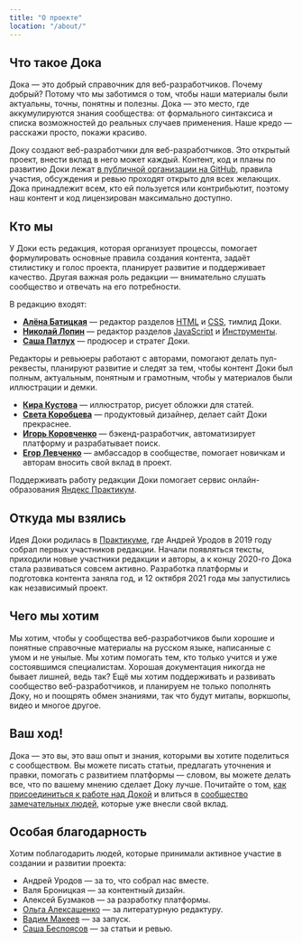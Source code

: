 ```yaml
---
title: "О проекте"
location: "/about/"
---
```


## Что такое Дока

Дока — это добрый справочник для веб-разработчиков. Почему добрый? Потому что мы заботимся о том, чтобы наши материалы были актуальны, точны, понятны и полезны. Дока — это место, где аккумулируются знания сообщества: от формального синтаксиса и списка возможностей до реальных случаев применения. Наше кредо — расскажи просто, покажи красиво.

Доку создают веб-разработчики для веб-разработчиков. Это открытый проект, внести вклад в него может каждый. Контент, код и планы по развитию Доки лежат [в публичной организации на GitHub](https://github.com/doka-guide/), правила участия, обсуждения и ревью проходят открыто для всех желающих. Дока принадлежит всем, кто ей пользуется или контрибьютит, поэтому наш контент и код лицензирован максимально доступно.

## Кто мы

У Доки есть редакция, которая организует процессы, помогает формулировать основные правила создания контента, задаёт стилистику и голос проекта, планирует развитие и поддерживает качество. Другая важная роль редакции — внимательно слушать сообщество и отвечать на его потребности.

В редакцию входят:

- **<!-- yaspeller ignore:start -->[Алёна Батицкая](/people/solarrust/)<!-- yaspeller ignore:end -->** — редактор разделов [HTML](/html/) и [CSS](/css/), тимлид Доки.
- **<!-- yaspeller ignore:start -->[Николай Лопин](/people/nlopin/)<!-- yaspeller ignore:end -->** — редактор разделов [JavaScript](/js/) и [Инструменты](/tools/).
- **<!-- yaspeller ignore:start -->[Саша Патлух](/people/pa7lux/)<!-- yaspeller ignore:end -->** — продюсер и стратег Доки.

Редакторы и ревьюеры работают с авторами, помогают делать пул-реквесты, планируют развитие и следят за тем, чтобы контент Доки был полным, актуальным, понятным и грамотным, чтобы у материалов были иллюстрации и демки.

- **<!-- yaspeller ignore:start -->[Кира Кустова](/people/kirakusto/)<!-- yaspeller ignore:end -->** — иллюстратор, рисует обложки для статей.
- **<!-- yaspeller ignore:start -->[Света Коробцева](/people/skorobaeus/)<!-- yaspeller ignore:end -->** — продуктовый дизайнер, делает сайт Доки прекраснее.
- **<!-- yaspeller ignore:start -->[Игорь Коровченко](/people/igsekor/)<!-- yaspeller ignore:end -->** — бэкенд-разработчик, автоматизирует платформу и разрабатывает поиск.
- **<!-- yaspeller ignore:start -->[Егор Левченко](/people/furtivite/)<!-- yaspeller ignore:end -->** — амбассадор в сообществе, помогает новичкам и авторам вносить свой вклад в проект.

Поддерживать работу редакции Доки помогает сервис онлайн-образования [Яндекс Практикум](https://practicum.yandex.ru/).

## Откуда мы взялись

Идея Доки родилась в [Практикуме](https://practicum.yandex.ru/?utm_source=pr&utm_medium=content&utm_campaign=pr_content_main_doka:), где <!-- yaspeller ignore:start -->Андрей Уродов<!-- yaspeller ignore:end --> в 2019 году собрал первых участников редакции. Начали появляться тексты, приходили новые участники редакции и авторы, а к концу 2020-го Дока стала развиваться совсем активно. Разработка платформы и подготовка контента заняла год, и 12 октября 2021 года мы запустились как независимый проект.

## Чего мы хотим

Мы хотим, чтобы у сообщества веб-разработчиков были хорошие и понятные справочные материалы на русском языке, написанные с умом и не унылые. Мы хотим помогать тем, кто только учится и уже состоявшимся специалистам. Хорошая документация никогда не бывает лишней, ведь так? Ещё мы хотим поддерживать и развивать сообщество веб-разработчиков, и планируем не только пополнять Доку, но и поощрять обмен знаниями, так что будут митапы, воркшопы, видео и многое другое.

## Ваш ход!

Дока — это вы, это ваш опыт и знания, которыми вы хотите поделиться с сообществом. Вы можете писать статьи, предлагать уточнения и правки, помогать с развитием платформы — словом, вы можете делать все, что по вашему мнению сделает Доку лучше. Почитайте о том, [как присоединиться к работе над Докой](https://github.com/doka-guide/content/blob/main/docs/contributing.md) и влиться в [сообщество замечательных людей](/people/), которые уже внесли свой вклад.

## Особая благодарность

Хотим поблагодарить людей, которые принимали активное участие в создании и развитии проекта:

- <!-- yaspeller ignore:start -->Андрей Уродов<!-- yaspeller ignore:end --> — за то, что собрал нас вместе.
- <!-- yaspeller ignore:start -->Валя Броницкая<!-- yaspeller ignore:end --> — за контентный дизайн.
- <!-- yaspeller ignore:start -->Алексей Бузмаков<!-- yaspeller ignore:end --> — за разработку платформы.
- [<!-- yaspeller ignore:start -->Ольга Алексашенко<!-- yaspeller ignore:end -->](/people/tachisis/) — за литературную редактуру.
- [<!-- yaspeller ignore:start -->Вадим Макеев<!-- yaspeller ignore:end -->](/people/pepelsbey/) — за запуск.
- [<!-- yaspeller ignore:start -->Саша Беспоясов<!-- yaspeller ignore:end -->](/people/bespoyasov/) — за статьи и ревью.
